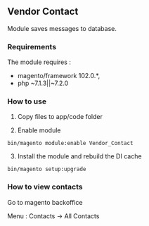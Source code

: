## Vendor Contact

Module saves messages to database.

### Requirements

The module requires :

- magento/framework 102.0.*,
- php ~7.1.3||~7.2.0

### How to use

1. Copy files to app/code folder

2. Enable module

``` bin/magento module:enable Vendor_Contact ```

3. Install the module and rebuild the DI cache

``` bin/magento setup:upgrade ```

### How to view contacts

Go to magento backoffice

Menu : Contacts  -> All Contacts
